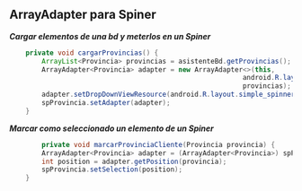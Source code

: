 ## ArrayAdapter para Spiner

***Cargar elementos de una bd y meterlos en un Spiner***

```java
    private void cargarProvincias() {
        ArrayList<Provincia> provincias = asistenteBd.getProvincias();
        ArrayAdapter<Provincia> adapter = new ArrayAdapter<>(this,
                                                          android.R.layout.simple_spinner_item,
                                                          provincias);
        adapter.setDropDownViewResource(android.R.layout.simple_spinner_dropdown_item);
        spProvincia.setAdapter(adapter);
    }
```

***Marcar como seleccionado un elemento de un Spiner***

```java 
        private void marcarProvinciaCliente(Provincia provincia) {
        ArrayAdapter<Provincia> adapter = (ArrayAdapter<Provincia>) spProvincia.getAdapter();
        int position = adapter.getPosition(provincia);
        spProvincia.setSelection(position);
    }
```